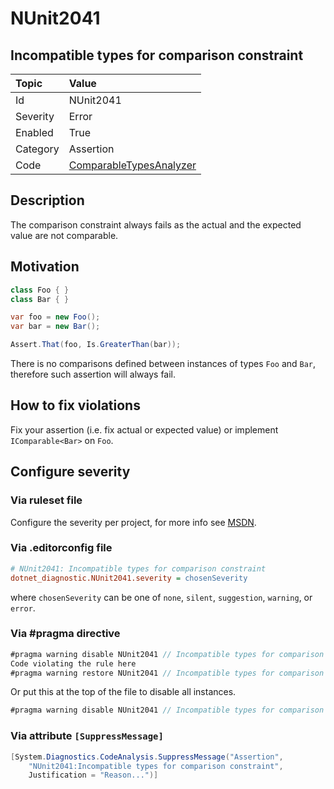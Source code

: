 # NUnit2041

## Incompatible types for comparison constraint

| Topic    | Value
| :--      | :--
| Id       | NUnit2041
| Severity | Error
| Enabled  | True
| Category | Assertion
| Code     | [ComparableTypesAnalyzer](https://github.com/nunit/nunit.analyzers/blob/3.8.0/src/nunit.analyzers/ComparableTypes/ComparableTypesAnalyzer.cs)

## Description

The comparison constraint always fails as the actual and the expected value are not comparable.

## Motivation

```csharp
class Foo { }
class Bar { }

var foo = new Foo();
var bar = new Bar();

Assert.That(foo, Is.GreaterThan(bar));
```

There is no comparisons defined between instances of types `Foo` and `Bar`, therefore such assertion will always fail.

## How to fix violations

Fix your assertion (i.e. fix actual or expected value) or implement `IComparable<Bar>` on `Foo`.

<!-- start generated config severity -->
## Configure severity

### Via ruleset file

Configure the severity per project, for more info see [MSDN](https://learn.microsoft.com/en-us/visualstudio/code-quality/using-rule-sets-to-group-code-analysis-rules?view=vs-2022).

### Via .editorconfig file

```ini
# NUnit2041: Incompatible types for comparison constraint
dotnet_diagnostic.NUnit2041.severity = chosenSeverity
```

where `chosenSeverity` can be one of `none`, `silent`, `suggestion`, `warning`, or `error`.

### Via #pragma directive

```csharp
#pragma warning disable NUnit2041 // Incompatible types for comparison constraint
Code violating the rule here
#pragma warning restore NUnit2041 // Incompatible types for comparison constraint
```

Or put this at the top of the file to disable all instances.

```csharp
#pragma warning disable NUnit2041 // Incompatible types for comparison constraint
```

### Via attribute `[SuppressMessage]`

```csharp
[System.Diagnostics.CodeAnalysis.SuppressMessage("Assertion",
    "NUnit2041:Incompatible types for comparison constraint",
    Justification = "Reason...")]
```
<!-- end generated config severity -->
